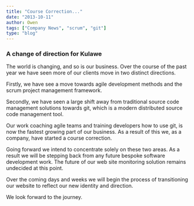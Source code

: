 ```yaml
---
title: "Course Correction..."
date: "2013-10-11"
author: Owen
tags: ["Company News", "scrum", "git"]
type: "blog" 
---
```

### A change of direction for Kulawe

The world is changing, and so is our business. Over the course of the past year
 we have seen more of our clients move in two distinct directions.

<!--more-->

Firstly, we have see a move towards agile development methods and the scrum 
project management framework.

Secondly, we have seen a large shift away from traditional source code 
management solutions towards git, which is a modern distributed source code management tool.

Our work coaching agile teams and training developers how to use git, is now 
the fastest growing part of our business. As a result of this we, as a company,
 have started a course correction. 

Going forward we intend to concentrate solely on these two areas. As a result 
we will be stepping back from any future bespoke software development work. 
The future of our web site monitoring solution remains undecided at this point.

Over the coming days and weeks we will begin the process of transitioning our 
website to reflect our new identity and direction.

We look forward to the journey.

